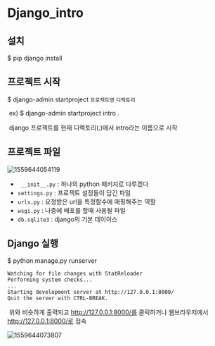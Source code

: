 # Django_intro



## 설치

$  pip django install



## 프로젝트 시작

$ django-admin startproject `프로젝트명` `디렉토리`

​	ex) $ django-admin startproject intro .

​		django 프로젝트를 현재 디렉토리(.)에서 intro라는 이름으로 시작



## 프로젝트 파일

![1559644054119](assets/1559644054119.png)



- ` __init__.py`  : 하나의 python 패키지로 다루겠다
- `settings.py`  : 프로젝트 설정들이 담긴 파일
- `urls.py` 		: 요청받은 url을 특정함수에 매핑해주는 역할 
- `wsgi.py` 		: 나중에 배포를 할때 사용될 파일 
- `db.sqlite3`    : django의 기본 데이이스 



## Django 실행

$ python manage.py runserver

```
Watching for file changes with StatReloader
Performing system checks...
...
Starting development server at http://127.0.0.1:8000/
Quit the server with CTRL-BREAK.
```

​	위와 비슷하게 출력되고 http://127.0.0.1:8000/를 클릭하거나 웹브라우저에서 http://127.0.0.1:8000/로 접속

![1559644073807](assets/1559644073807.png)







